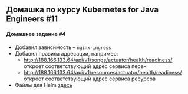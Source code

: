 ## Домашка по курсу Kubernetes for Java Engineers #11

#### Домашнее задание #4

- Добавил зависимость – `nginx-ingress`
- Добавил правила адресации, например:
  - http://188.166.133.64/api/v1/songs/actuator/health/readiness/ откроет соответствующий адрес сервиса песен
  - http://188.166.133.64/api/v1/resources/actuator/health/readiness/ откроет соответствующий адрес сервиса ресурсов
- Файлы для Helm [здесь](https://github.com/tubash/k8s-program/tree/homework4)
